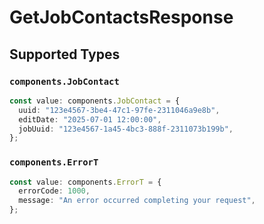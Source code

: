 # GetJobContactsResponse


## Supported Types

### `components.JobContact`

```typescript
const value: components.JobContact = {
  uuid: "123e4567-3be4-47c1-97fe-2311046a9e8b",
  editDate: "2025-07-01 12:00:00",
  jobUuid: "123e4567-1a45-4bc3-888f-2311073b199b",
};
```

### `components.ErrorT`

```typescript
const value: components.ErrorT = {
  errorCode: 1000,
  message: "An error occurred completing your request",
};
```

